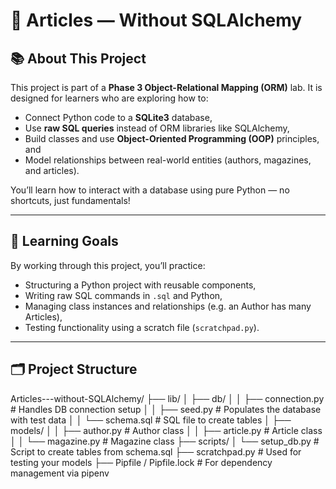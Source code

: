 
# 📰 Articles — Without SQLAlchemy

## 📚 About This Project

This project is part of a **Phase 3 Object-Relational Mapping (ORM)** lab. It is designed for learners who are exploring how to:

- Connect Python code to a **SQLite3** database,
- Use **raw SQL queries** instead of ORM libraries like SQLAlchemy,
- Build classes and use **Object-Oriented Programming (OOP)** principles, and
- Model relationships between real-world entities (authors, magazines, and articles).

You’ll learn how to interact with a database using pure Python — no shortcuts, just fundamentals!

---

## 🧠 Learning Goals

By working through this project, you’ll practice:

- Structuring a Python project with reusable components,
- Writing raw SQL commands in `.sql` and Python,
- Managing class instances and relationships (e.g. an Author has many Articles),
- Testing functionality using a scratch file (`scratchpad.py`).

---

## 🗂️ Project Structure

Articles---without-SQLAlchemy/
├── lib/
│ ├── db/
│ │ ├── connection.py # Handles DB connection setup
│ │ ├── seed.py # Populates the database with test data
│ │ └── schema.sql # SQL file to create tables
│ ├── models/
│ │ ├── author.py # Author class
│ │ ├── article.py # Article class
│ │ └── magazine.py # Magazine class
├── scripts/
│ └── setup_db.py # Script to create tables from schema.sql
├── scratchpad.py # Used for testing your models
├── Pipfile / Pipfile.lock # For dependency management via pipenv


